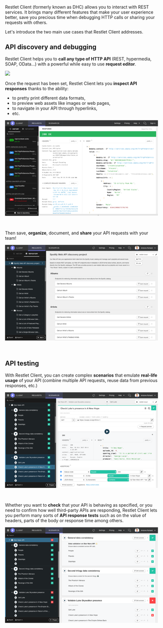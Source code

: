 Restlet Client (formerly known as DHC) allows you to interact with REST services.
It brings many different features that make your user experience better, save you precious time when debugging HTTP calls or sharing your requests with others.

Let's introduce the two main use cases that Restlet Client addresses.

## API discovery and debugging

Restlet Client helps you to __call any type of HTTP API__ (REST, hypermedia, SOAP, OData...) with a powerful while easy to use __request editor__.


<a class="image-popup-fit-width" href="/static/tech-doc/client/guide/images/restlet-client-request-editor.png" title="Request editor">
     <img src="/static/tech-doc/client/guide/images/restlet-client-request-editor.png" width="562">
</a>

<br/>

Once the request has been set, Restlet Client lets you __inspect API responses__ thanks to the ability:

* to pretty print different data formats,
* to preview web assets like images or web pages,
* to navigate in your API through hyperlinks,
* etc.

![inspect response](images/restlet-client-inspect-response.png)

<br/>

Then save, __organize__, document, and __share__ your API requests with your team!

![organize](images/restlet-client-organize.png)

<br/>

## API testing

With Restlet Client, you can create complex __scenarios__ that emulate __real-life usage__ of your API (combine multiple API requests, reuse data from previous responses, etc.)

![scenario](images/restlet-client-scenario.png)

<br/>

Whether you want to __check__ that your API is behaving as specified, or you need to confirm how well third-party APIs are responding, Restlet Client lets you perform many sorts of __API response tests__ such as on the value of headers, parts of the body or response time among others.

![assertions](images/restlet-client-assertions.png)
